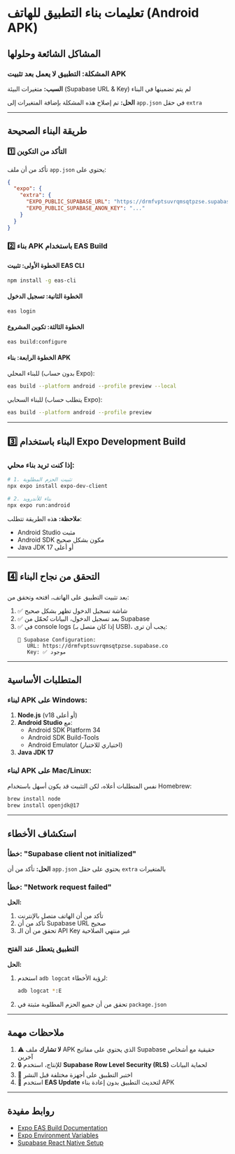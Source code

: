 # تعليمات بناء التطبيق للهاتف (Android APK)

## المشاكل الشائعة وحلولها

### المشكلة: التطبيق لا يعمل بعد تثبيت APK

**السبب:** متغيرات البيئة (Supabase URL & Key) لم يتم تضمينها في البناء

**الحل:** تم إصلاح هذه المشكلة بإضافة المتغيرات إلى `app.json` في حقل `extra`

---

## طريقة البناء الصحيحة

### 1️⃣ التأكد من التكوين

تأكد من أن ملف `app.json` يحتوي على:

```json
{
  "expo": {
    "extra": {
      "EXPO_PUBLIC_SUPABASE_URL": "https://drmfvptsuvrqmsqtpzse.supabase.co",
      "EXPO_PUBLIC_SUPABASE_ANON_KEY": "..."
    }
  }
}
```

### 2️⃣ بناء APK باستخدام EAS Build

#### الخطوة الأولى: تثبيت EAS CLI

```bash
npm install -g eas-cli
```

#### الخطوة الثانية: تسجيل الدخول

```bash
eas login
```

#### الخطوة الثالثة: تكوين المشروع

```bash
eas build:configure
```

#### الخطوة الرابعة: بناء APK

للبناء المحلي (بدون حساب Expo):
```bash
eas build --platform android --profile preview --local
```

للبناء السحابي (يتطلب حساب Expo):
```bash
eas build --platform android --profile preview
```

---

## 3️⃣ البناء باستخدام Expo Development Build

### إذا كنت تريد بناء محلي:

```bash
# 1. تثبيت الحزم المطلوبة
npx expo install expo-dev-client

# 2. بناء للأندرويد
npx expo run:android
```

**ملاحظة:** هذه الطريقة تتطلب:
- Android Studio مثبت
- Android SDK مكون بشكل صحيح
- Java JDK 17 أو أعلى

---

## 4️⃣ التحقق من نجاح البناء

بعد تثبيت التطبيق على الهاتف، افتحه وتحقق من:

1. ✅ شاشة تسجيل الدخول تظهر بشكل صحيح
2. ✅ بعد تسجيل الدخول، البيانات تُحمّل من Supabase
3. ✅ في console logs (إذا كان متصل بـ USB)، يجب أن ترى:
   ```
   🔗 Supabase Configuration:
      URL: https://drmfvptsuvrqmsqtpzse.supabase.co
      Key: ✅ موجود
   ```

---

## المتطلبات الأساسية

### لبناء APK على Windows:

1. **Node.js** (v18 أو أعلى)
2. **Android Studio** مع:
   - Android SDK Platform 34
   - Android SDK Build-Tools
   - Android Emulator (اختياري للاختبار)
3. **Java JDK 17**

### لبناء APK على Mac/Linux:

نفس المتطلبات أعلاه، لكن التثبيت قد يكون أسهل باستخدام Homebrew:

```bash
brew install node
brew install openjdk@17
```

---

## استكشاف الأخطاء

### خطأ: "Supabase client not initialized"

**الحل:** تأكد من أن `app.json` يحتوي على حقل `extra` بالمتغيرات

### خطأ: "Network request failed"

**الحل:**
1. تأكد من أن الهاتف متصل بالإنترنت
2. تأكد من أن Supabase URL صحيح
3. تحقق من أن الـ API Key غير منتهي الصلاحية

### التطبيق يتعطل عند الفتح

**الحل:**
1. استخدم `adb logcat` لرؤية الأخطاء:
   ```bash
   adb logcat *:E
   ```
2. تحقق من أن جميع الحزم المطلوبة مثبتة في `package.json`

---

## ملاحظات مهمة

1. ⚠️ **لا تشارك** ملف APK الذي يحتوي على مفاتيح Supabase حقيقية مع أشخاص آخرين
2. 🔒 للإنتاج، استخدم **Supabase Row Level Security (RLS)** لحماية البيانات
3. 📱 اختبر التطبيق على أجهزة مختلفة قبل النشر
4. 🔄 استخدم **EAS Update** لتحديث التطبيق بدون إعادة بناء APK

---

## روابط مفيدة

- [Expo EAS Build Documentation](https://docs.expo.dev/build/introduction/)
- [Expo Environment Variables](https://docs.expo.dev/guides/environment-variables/)
- [Supabase React Native Setup](https://supabase.com/docs/guides/getting-started/quickstarts/react-native)
